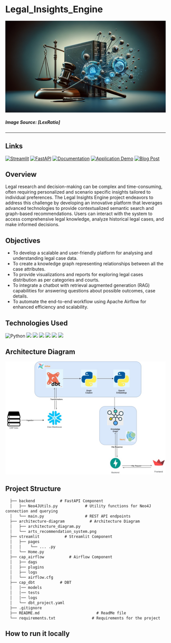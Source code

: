 # Legal_Insights_Engine

![Legal Insights Engine](https://github.com/PranithaPoosa/Legal_Insights_Engine/blob/main/assets/LIE_image.png)

##### Image Source: [LexRatio]
----- 

## Links

[![Streamlit](https://img.shields.io/badge/Streamlit%20Application-FF4B4B?style=for-the-badge&logo=Streamlit&logoColor=white)](http://localhost:8501/)  [![FastAPI](https://img.shields.io/badge/FastAPI-009688?style=for-the-badge&logo=FastAPI&logoColor=white)](http://localhost:8000/docs)  [![Documentation](https://img.shields.io/badge/Documentation-4285F4?style=for-the-badge&logo=Google&logoColor=white)](https://docs.google.com/document/d/1wHwd04DgPQCn4MabcBoIwR_CIg079P4PwEfDsXIjsVQ/edit)  [![Application Demo](https://img.shields.io/badge/Application_Demo-orange?style=for-the-badge&logo=YouTube&logoColor=white)](https://www.youtube.com/embed/ywKlXsZLMv4)  [![Blog Post](https://img.shields.io/badge/Blog_Post-black?style=for-the-badge&logo=Medium&logoColor=white)](https://www.youtube.com/embed/ywKlXsZLMv4)

## Overview
Legal research and decision-making can be complex and time-consuming, often requiring personalized and scenario specific insights tailored to individual preferences. The Legal Insights Engine project endeavors to address this challenge by developing an innovative platform that leverages advanced technologies to provide contextualized semantic search and graph-based recommendations. Users can interact with the system to access comprehensive legal knowledge, analyze historical legal cases, and make informed decisions.

## Objectives
- To develop a scalable and user-friendly platform for analysing and understanding legal case data.
- To create a knowledge graph representing relationships between all the case attributes.
- To provide visualizations and reports for exploring legal cases distribution as per categories and courts.
- To integrate a chatbot with retrieval augmented generation (RAG) capabilities for answering questions about possible outcomes, case details.
- To automate the end-to-end workflow using Apache Airflow for enhanced efficiency and scalability.

## Technologies Used

![Python](https://img.shields.io/badge/python-grey?style=for-the-badge&logo=python&logoColor=ffdd54)
![](https://img.shields.io/badge/FastAPI-4285F4?style=for-the-badge&logo=fastapi&logoColor=white)
![](https://img.shields.io/badge/Neo4J-orange?style=for-the-badge&logo=neo4j&logoColor=white)
![](https://img.shields.io/badge/Apache_Airflow-green?style=for-the-badge&logo=apache-airflow&logoColor=white)
![](https://img.shields.io/badge/Streamlit-FF4B4B?style=for-the-badge&logo=Streamlit&logoColor=white)
![](https://img.shields.io/badge/Snowflake-blue?style=for-the-badge&logo=Snowflake&logoColor=white)
![](https://img.shields.io/badge/dbt-yellow?style=for-the-badge&logo=Dbt&logoColor=white)

## Architecture Diagram

![Legal Insights Engine](https://github.com/PranithaPoosa/Legal_Insights_Engine/blob/main/architecture_diagram/LIE_arch_diag.jpg)

## Project Structure

```
  ├── backend           # FastAPI Component
  │   ├── Neo4JUtils.py            # Utility functions for Neo4J connection and querying    
  │   └── main.py                  # REST API endpoints
  ├── architecture-diagram           # Architecture Diagram
  │   ├── architecture_diagram.py          
  │   └── arts_recommendation_system.png   
  ├── streamlit           # Streamlit Component
  │   ├── pages            
  │   │    └── ... .py
  │   └── Home.py           
  ├── cap_airflow           # Airflow Component
  │   ├── dags            
  │   ├── plugins           
  │   ├── logs           
  │   └── airflow.cfg
  ├── cap_dbt           # DBT
  │   │── models            
  │   │── tests
  │   │── logs            
  │   └── dbt_project.yaml
  ├── .gitignore   
  ├── README.md                         # ReadMe file
  └── requirements.txt                # Requirements for the project
```

## How to run it locally








